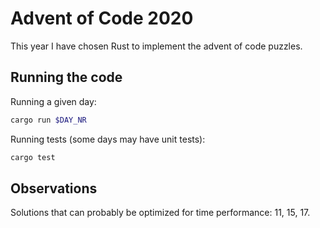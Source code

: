 # Advent of Code 2020

This year I have chosen Rust to implement the advent of code puzzles.

## Running the code

Running a given day:

```sh
cargo run $DAY_NR
```

Running tests (some days may have unit tests):
```sh
cargo test
```

## Observations

Solutions that can probably be optimized for time performance: 11, 15, 17.
